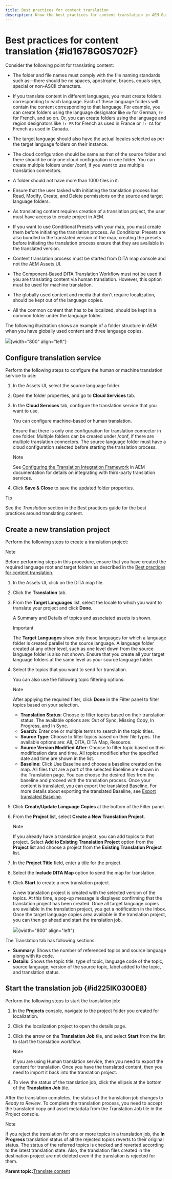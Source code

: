 ```yaml
---
title: Best practices for content translation
description: Know the best practices for content translation in AEM Guides. Learn how to configure the translation service, create a new translation project, and start the translation job.
---
```

# Best practices for content translation {#id1678G0S702F}

Consider the following point for translating content:

-   The folder and file names must comply with the file naming standards such as—there should be no spaces, apostrophe, braces, equals sign, special or non-ASCII characters.

-   If you translate content in different languages, you must create folders corresponding to each language. Each of these language folders will contain the content corresponding to that language. For example, you can create folders using the language designator like `de` for German, `fr` for French, and so on. Or, you can create folders using the language and region designators like `fr-FR` for French as used in France or `fr-CA` for French as used in Canada.
-   The target language should also have the actual locales selected as per the target language folders on their instance.
-   The cloud configuration should be same as that of the source folder and there should be only one cloud configuration in one folder. You can create multiple folders under /conf, if you want to use multiple translation connectors.
-   A folder should not have more than 1000 files in it.
-   Ensure that the user tasked with initiating the translation process has Read, Modify, Create, and Delete permissions on the source and target language folders.
-   As translating content requires creation of a translation project, the user must have access to create project in AEM.
-   If you want to use Conditional Presets with your map, you must create them before initiating the translation process. As Conditional Presets are also bundled in the translated version of the map, creating the presets before initiating the translation process ensure that they are available in the translated version.
-   Content translation process must be started from DITA map console and not the AEM Assets UI.
-   The Component-Based DITA Translation Workflow must not be used if you are translating content via human translation. However, this option must be used for machine translation.
-   The globally used content and media that don't require localization, should be kept out of the language copies.
-   All the common content that has to be localized, should be kept in a common folder under the language folder.

The following illustration shows an example of a folder structure in AEM when you have globally used content and three language copies.

![](images/aem-directory_structure.png){width="800" align="left"}

## Configure translation service 

Perform the following steps to configure the human or machine translation service to use:

1.  In the Assets UI, select the source language folder.

1.  Open the folder properties, and go to **Cloud Services** tab.

1.  In the **Cloud Services** tab, configure the translation service that you want to use.

    You can configure machine-based or human translation.

    Ensure that there is only one configuration for translation connector in one folder. Multiple folders can be created under /conf, if there are multiple translation connectors. The source language folder must have a cloud configuration selected before starting the translation process.

    >[!NOTE]
    >
    > See [Configuring the Translation Integration Framework](https://experienceleague.adobe.com/docs/experience-manager-cloud-service/sites/administering/reusing-content/translation/integration-framework.html?lang=en) in AEM documentation for details on integrating with third-party translation services.

1.  Click **Save & Close** to save the updated folder properties.


>[!TIP]
>
> See the *Translation* section in the Best practices guide for the best practices around translating content.

## Create a new translation project 

Perform the following steps to create a translation project:

>[!NOTE]
>
> Before performing steps in this procedure, ensure that you have created the required language root and target folders as described in the [Best practices for content translation](#id1678G0S702F).

1.  In the Assets UI, click on the DITA map file.

1.  Click the **Translation** tab.

1.  From the **Target Languages** list, select the locale to which you want to translate your project and click **Done**.

    A Summary and Details of topics and associated assets is shown.

    >[!IMPORTANT]
    >
    > The **Target Languages** show only those languages for which a language folder is created parallel to the source language. A language folder created at any other level, such as one level down from the source language folder is also not shown. Ensure that you create all your target language folders at the same level as your source language folder.

1.  Select the topics that you want to send for translation.

    You can also use the following topic filtering options:

    >[!NOTE]
    >
    > After applying the required filter, click **Done** in the Filter panel to filter topics based on your selection.

    -   **Translation Status**: Choose to filter topics based on their translation status. The available options are: Out of Sync, Missing Copy, In Progress, and In Sync.
    -   **Search**: Enter one or multiple terms to search in the topic titles.
    -   **Source Type**: Choose to filter topics based on their file types. The available options are: All, DITA, DITA Map, Resource.
    -   **Source Version Modified After**: Choose to filter topic based on their modification date and time. All topics modified after the specified date and time are shown in the list.
    -   **Baseline**: Click Use Baseline and choose a baseline created on the map. All files that are a part of the selected Baseline are shown in the Translation page. You can choose the desired files from the baseline and proceed with the translation process. Once your content is translated, you can export the translated Baseline. For more details about exporting the translated Baseline, see [Export translated Baseline](generate-output-use-baseline-for-publishing.md#id196SE600GHS).
1.  Click **Create/Update Language Copies** at the bottom of the Filter panel.

1.  From the **Project** list, select **Create a New Translation Project**.

    >[!NOTE]
    >
    > If you already have a translation project, you can add topics to that project. Select **Add to Existing Translation Project** option from the **Project** list and choose a project from the **Existing Translation Project** list.

1.  In the **Project Title** field, enter a title for the project.

1.  Select the **Include DITA Map** option to send the map for translation.
1.  Click **Start** to create a new translation project.

    A new translation project is created with the selected version of the topics. At this time, a pop-up message is displayed confirming that the translation project has been created. Once all target language copies are available in the translation project, you get a notification in the Inbox. Once the target language copies area available in the translation project, you can then go ahead and start the translation job.

    ![](images/status-translation-uuid.png){width="800" align="left"}


The Translation tab has following sections:

-   **Summary**: Shows the number of referenced topics and source language along with its code.
-   **Details**: Shows the topic title, type of topic, language code of the topic, source language, version of the source topic, label added to the topic, and translation status.




## Start the translation job {#id225IK030OE8}

Perform the following steps to start the translation job:

1.  In the **Projects** console, navigate to the project folder you created for localization.

1.  Click the localization project to open the details page.

1.  Click the arrow on the **Translation Job** tile, and select **Start** from the list to start the translation workflow.

    >[!NOTE]
    >
    > If you are using Human translation service, then you need to export the content for translation. Once you have the translated content, then you need to import it back into the translation project.

1.  To view the status of the translation job, click the ellipsis at the bottom of the **Translation Job** tile.


After the translation completes, the status of the translation job changes to *Ready to Review*. To complete the translation process, you need to accept the translated copy and asset metadata from the Translation Job tile in the Project console.

>[!NOTE]
>
> If you reject the translation for one or more topics in a translation job, the **In Progress** translation status of all the rejected topics reverts to their original status. The status of the referred topics is checked and reverted according to the latest translation state. Also, the translation files created in the destination project are not deleted even if the translation is rejected for them.

**Parent topic:**[Translate content](translation.md)
